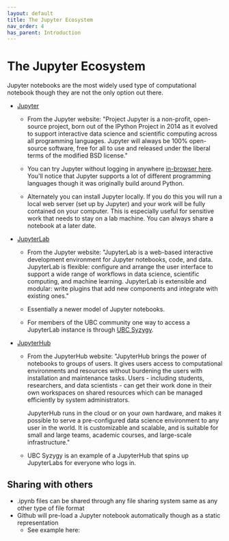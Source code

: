 ```yaml
---
layout: default
title: The Jupyter Ecosystem
nav_order: 4
has_parent: Introduction
---
```

# The Jupyter Ecosystem

Jupyter notebooks are the most widely used type of computational notebook though they are not the only option out there.

* [Jupyter](https://jupyter.org/index.html)

  * From the Jupyter website:
    "Project Jupyter is a non-profit, open-source project, born out of the IPython Project in 2014 as it evolved to support interactive data science and scientific computing across all programming languages. Jupyter will always be 100% open-source software, free for all to use and released under the liberal terms of the modified BSD license."

  * You can try Jupyter without logging in anywhere [in-browser here](https://jupyter.org/try). You'll notice that Jupyter supports a lot of different programming languages though it was originally build around Python.

  * Alternately you can install Jupyter locally. If you do this you will run a local web server (set up by Jupyter) and your work will be fully contained on your computer. This is especially useful for sensitive work that needs to stay on a lab machine. You can always share a notebook at a later date.

* [JupyterLab](https://jupyter.org/)

  * From the Jupyter website:
    "JupyterLab is a web-based interactive development environment for Jupyter notebooks, code, and data. JupyterLab is flexible: configure and arrange the user interface to support a wide range of workflows in data science, scientific computing, and machine learning. JupyterLab is extensible and modular: write plugins that add new components and integrate with existing ones."

  * Essentially a newer model of Jupyter notebooks.

  * For members of the UBC community one way to access a JupyterLab instance is through [UBC Syzygy](https://ubc.syzygy.ca/).

* [JupyterHub](https://jupyter.org/hub)

  * From the JupyterHub website:
    "JupyterHub brings the power of notebooks to groups of users. It gives users access to computational environments and resources without burdening the users with installation and maintenance tasks. Users - including students, researchers, and data scientists - can get their work done in their own workspaces on shared resources which can be managed efficiently by system administrators.

    JupyterHub runs in the cloud or on your own hardware, and makes it possible to serve a pre-configured data science environment to any user in the world. It is customizable and scalable, and is suitable for small and large teams, academic courses, and large-scale infrastructure."

  * UBC Syzygy is an example of a JupyterHub that spins up JupyterLabs for everyone who logs in.

## Sharing with others
* .ipynb files can be shared through any file sharing system same as any other type of file format
* Github will pre-load a Jupyter notebook automatically though as a static representation
  * See example here:
